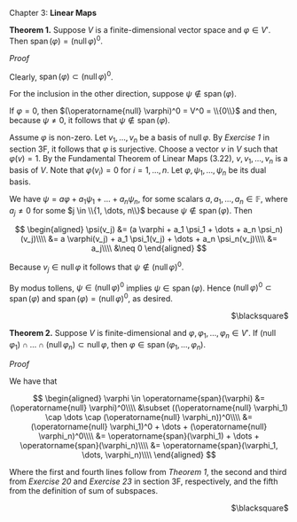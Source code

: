 Chapter 3: **Linear Maps**

**Theorem 1.**
Suppose $V$ is a finite-dimensional vector space and $\varphi \in V'$. Then $\operatorname{span}(\varphi) = (\operatorname{null}\varphi)^0$.

_Proof_

Clearly, $\operatorname{span}(\varphi) \subset (\operatorname{null}\varphi)^0$.

For the inclusion in the other direction, suppose $\psi \notin \operatorname{span}(\varphi)$.

If $\varphi = 0$, then $(\operatorname{null} \varphi)^0 = V^0 = \\{0\\}$ and then, because $\psi \neq 0$, it follows that $\psi \notin \operatorname{span}(\varphi)$.

Assume $\varphi$ is non-zero.
Let $v_1, \dots, v_n$ be a basis of $\operatorname{null} \varphi$.
By _Exercise 1_ in section 3F, it follows that $\varphi$ is surjective.
Choose a vector $v$ in $V$ such that $\varphi(v) = 1$.
By the Fundamental Theorem of Linear Maps (3.22), $v, v_1, \dots, v_n$ is a basis of $V$.
Note that $\varphi(v_i) = 0$ for $i = 1, \dots, n$.
Let $\varphi, \psi_1, \dots, \psi_n$ be its dual basis.

We have $\psi = a \varphi + a_1 \psi_1 + \dots + a_n \psi_n$, for some scalars $a, a_1, \dots, a_n \in \mathbb{F}$, where $a_j \neq 0$ for some $j \in \\{1, \dots, n\\}$ because $\psi \notin \operatorname{span}(\varphi)$.
Then

$$
\begin{aligned}
\psi(v_j) &= (a \varphi + a_1 \psi_1 + \dots + a_n \psi_n)(v_j)\\\\
&= a \varphi(v_j) + a_1 \psi_1(v_j) + \dots + a_n \psi_n(v_j)\\\\
&= a_j\\\\
&\neq 0
\end{aligned}
$$

Because $v_j \in \operatorname{null} \varphi$ it follows that $\psi \notin (\operatorname{null} \varphi)^0$.

By modus tollens, $\psi \in (\operatorname{null} \varphi)^0$ implies $\psi \in \operatorname{span}(\varphi)$.
Hence $(\operatorname{null} \varphi)^0 \subset \operatorname{span}(\varphi)$ and $\operatorname{span}(\varphi) = (\operatorname{null}\varphi)^0$, as desired.
<p align="right"> $\blacksquare$ </p>

**Theorem 2.**
Suppose $V$ is finite-dimensional and $\varphi, \varphi_1, \dots, \varphi_n \in V'$.
If $(\operatorname{null} \varphi_1) \cap \dots \cap (\operatorname{null} \varphi_n) \subset \operatorname{null} \varphi$, then $\varphi \in \operatorname{span}(\varphi_1, \dots, \varphi_n)$.

_Proof_

We have that

$$
\begin{aligned}
\varphi \in \operatorname{span}(\varphi) &= (\operatorname{null} \varphi)^0\\\\
&\subset ((\operatorname{null} \varphi_1) \cap \dots \cap (\operatorname{null} \varphi_n))^0\\\\
&= (\operatorname{null} \varphi_1)^0 + \dots + (\operatorname{null} \varphi_n)^0\\\\
&= \operatorname{span}(\varphi_1) + \dots + \operatorname{span}(\varphi_n)\\\\
&= \operatorname{span}(\varphi_1, \dots, \varphi_n)\\\\
\end{aligned}
$$

Where the first and fourth lines follow from _Theorem 1_, the second and third from _Exercise 20_ and _Exercise 23_ in section 3F, respectively, and the fifth from the definition of sum of subspaces.
<p align="right"> $\blacksquare$ </p>
